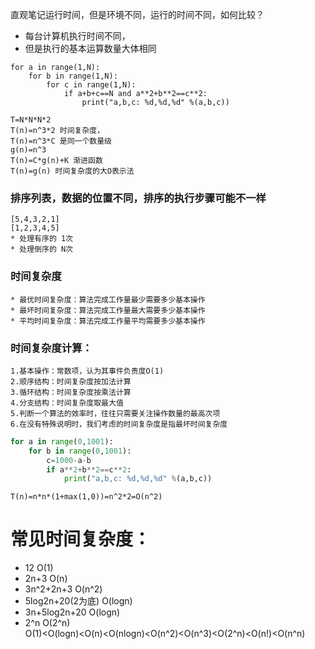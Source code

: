 直观笔记运行时间，但是环境不同，运行的时间不同，如何比较？  
* 每台计算机执行时间不同，
* 但是执行的基本运算数量大体相同  
```
for a in range(1,N):
    for b in range(1,N):
        for c in range(1,N):
            if a+b+c==N and a**2+b**2==c**2:
                print("a,b,c: %d,%d,%d" %(a,b,c))
```
```
T=N*N*N*2  
T(n)=n^3*2 时间复杂度，  
T(n)=n^3*C 是同一个数量级  
g(n)=n^3  
T(n)=C*g(n)+K 渐进函数  
T(n)=g(n) 时间复杂度的大O表示法  
```


### 排序列表，数据的位置不同，排序的执行步骤可能不一样   
    [5,4,3,2,1]  
    [1,2,3,4,5]  
    * 处理有序的 1次  
    * 处理倒序的 N次  
### 时间复杂度
    * 最优时间复杂度：算法完成工作量最少需要多少基本操作  
    * 最坏时间复杂度：算法完成工作量最大需要多少基本操作  
    * 平均时间复杂度：算法完成工作量平均需要多少基本操作      
### 时间复杂度计算：  
    1.基本操作：常数项，认为其事件负责度O(1)  
    2.顺序结构：时间复杂度按加法计算  
    3.循环结构：时间复杂度按乘法计算  
    4.分支结构：时间复杂度取最大值  
    5.判断一个算法的效率时，往往只需要关注操作数量的最高次项  
    6.在没有特殊说明时，我们考虑的时间复杂度是指最坏时间复杂度    
```python
for a in range(0,1001):
    for b in range(0,1001):
        c=1000-a-b
        if a**2+b**2==c**2:
            print("a,b,c: %d,%d,%d" %(a,b,c))
```
```
T(n)=n*n*(1+max(1,0))=n^2*2=O(n^2)
```

# 常见时间复杂度：
* 12 O(1)
* 2n+3 O(n)
* 3n^2+2n+3 O(n^2)
* 5log2n+20(2为底) O(logn) 
* 3n+5log2n+20 O(logn) 
* 2^n O(2^n)  
O(1)<O(logn)<O(n)<O(nlogn)<O(n^2)<O(n^3)<O(2^n)<O(n!)<O(n^n)